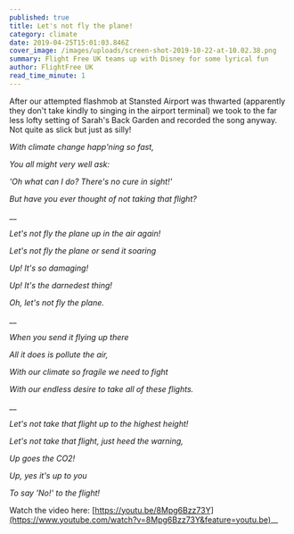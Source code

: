 ```yaml
---
published: true
title: Let's not fly the plane!
category: climate
date: 2019-04-25T15:01:03.846Z
cover_image: /images/uploads/screen-shot-2019-10-22-at-10.02.38.png
summary: Flight Free UK teams up with Disney for some lyrical fun
author: FlightFree UK
read_time_minute: 1
---
```

After our attempted flashmob at Stansted Airport was thwarted (apparently they don't take kindly to singing in the airport terminal) we took to the far less lofty setting of Sarah's Back Garden and recorded the song anyway. Not quite as slick but just as silly!

_With climate change happ'ning so fast,_ 

_You all might very well ask:_ 

_'Oh what can I do? There's no cure in sight!'_ 

_But have you ever thought of not taking that flight?_  

__

_Let's not fly the plane up in the air again!_ 

_Let's not fly the plane or send it soaring_ 

_Up! It's so damaging!_ 

_Up! It's the darnedest thing!_ 

_Oh, let's not fly the plane._  

__

_When you send it flying up there_ 

_All it does is pollute the air,_ 

_With our climate so fragile we need to fight_ 

_With our endless desire to take all of these flights._  

__

_Let's not take that flight up to the highest height!_ 

_Let's not take that flight, just heed the warning,_ 

_Up goes the CO2!_  

_Up, yes it's up to you_ 

_To say 'No!' to the flight!_



Watch the video here: [https://youtu.be/8Mpg6Bzz73Y](https://www.youtube.com/watch?v=8Mpg6Bzz73Y&feature=youtu.be)__
